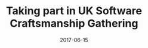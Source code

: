 ---
layout: default
date: 2017-06-15
title: Taking part in UK Software Craftsmanship Gathering
link: "http://socratesuk.org/"
---
